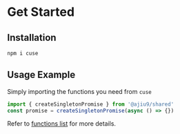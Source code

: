 # Get Started

## Installation

```bash
npm i cuse
```

## Usage Example

Simply importing the functions you need from `cuse`

```ts twoslash
import { createSingletonPromise } from '@ajiu9/shared'
const promise = createSingletonPromise(async () => {})
```

Refer to [functions list](/functions) for more details.

